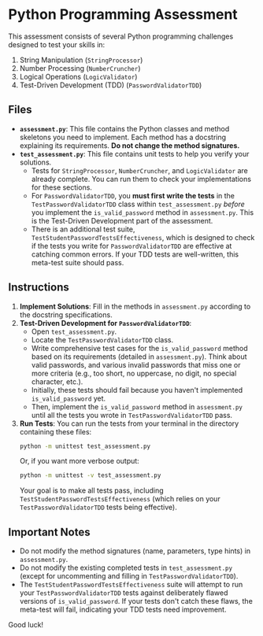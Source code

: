 # Python Programming Assessment

This assessment consists of several Python programming challenges designed to test your skills in:

1.  String Manipulation (`StringProcessor`)
2.  Number Processing (`NumberCruncher`)
3.  Logical Operations (`LogicValidator`)
4.  Test-Driven Development (TDD) (`PasswordValidatorTDD`)

## Files

*   **`assessment.py`**: This file contains the Python classes and method skeletons you need to implement. Each method has a docstring explaining its requirements. **Do not change the method signatures.**
*   **`test_assessment.py`**: This file contains unit tests to help you verify your solutions.
    *   Tests for `StringProcessor`, `NumberCruncher`, and `LogicValidator` are already complete. You can run them to check your implementations for these sections.
    *   For `PasswordValidatorTDD`, you **must first write the tests** in the `TestPasswordValidatorTDD` class within `test_assessment.py` *before* you implement the `is_valid_password` method in `assessment.py`. This is the Test-Driven Development part of the assessment.
    *   There is an additional test suite, `TestStudentPasswordTestsEffectiveness`, which is designed to check if the tests you write for `PasswordValidatorTDD` are effective at catching common errors. If your TDD tests are well-written, this meta-test suite should pass.

## Instructions

1.  **Implement Solutions**: Fill in the methods in `assessment.py` according to the docstring specifications.
2.  **Test-Driven Development for `PasswordValidatorTDD`**:
    *   Open `test_assessment.py`.
    *   Locate the `TestPasswordValidatorTDD` class.
    *   Write comprehensive test cases for the `is_valid_password` method based on its requirements (detailed in `assessment.py`). Think about valid passwords, and various invalid passwords that miss one or more criteria (e.g., too short, no uppercase, no digit, no special character, etc.).
    *   Initially, these tests should fail because you haven't implemented `is_valid_password` yet.
    *   Then, implement the `is_valid_password` method in `assessment.py` until all the tests you wrote in `TestPasswordValidatorTDD` pass.
3.  **Run Tests**:
    You can run the tests from your terminal in the directory containing these files:
    ```bash
    python -m unittest test_assessment.py
    ```
    Or, if you want more verbose output:
    ```bash
    python -m unittest -v test_assessment.py
    ```
    Your goal is to make all tests pass, including `TestStudentPasswordTestsEffectiveness` (which relies on your `TestPasswordValidatorTDD` tests being effective).

## Important Notes

*   Do not modify the method signatures (name, parameters, type hints) in `assessment.py`.
*   Do not modify the existing completed tests in `test_assessment.py` (except for uncommenting and filling in `TestPasswordValidatorTDD`).
*   The `TestStudentPasswordTestsEffectiveness` suite will attempt to run your `TestPasswordValidatorTDD` tests against deliberately flawed versions of `is_valid_password`. If your tests don't catch these flaws, the meta-test will fail, indicating your TDD tests need improvement.

Good luck!